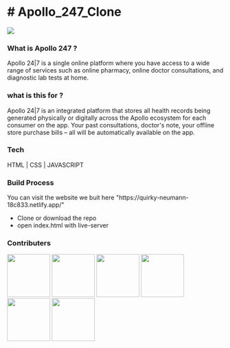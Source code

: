 <h1># Apollo_247_Clone</h1>

<a href = "https://quirky-neumann-18c833.netlify.app/"/><img src = "https://encrypted-tbn0.gstatic.com/images?q=tbn:ANd9GcR6QK0aPcfckZTZxdIXQGUPzC86EslO4dEFbA&usqp=CAU" /> </a>


<h3>What is Apollo 247 ?</h3>

<p>Apollo 24|7 is a single online platform where you have access to a wide range of services such as online pharmacy, online doctor consultations, and diagnostic lab tests at home.</p>

<h3>what is this for ? </h3>

<p>Apollo 24|7 is an integrated platform that stores all health records being generated physically or digitally across the Apollo ecosystem for each consumer on the app. Your past consultations, doctor's note, your offline store purchase bills – all will be automatically available on the app.</p>

<h3>Tech</h3>

<p> HTML | CSS | JAVASCRIPT</p>



<h3>Build Process</h3>

<p> You can visit the website we buit here "https://quirky-neumann-18c833.netlify.app/" </p>

<ul>
  <li>Clone or download the repo</li>
  <li>open index.html with live-server</li>
  
  
  </ul>

<h3>Contributers</h3>

<a href = "https://github.com/SakethReddy1111"><img src = "https://avatars.githubusercontent.com/u/95850230?v=4" width=100px/></a>
<a href = "https://github.com/Gourav1221"><img src = "https://avatars.githubusercontent.com/u/90262724?v=4"  width=100px/></a>
<a href = "https://github.com/Shubhamfw13"><img src = "https://avatars.githubusercontent.com/u/96097766?v=4"  width=100px/></a>
<a href = "https://github.com/tanishaa17"><img src = "https://avatars.githubusercontent.com/u/96083845?v=4"  width=100px/></a>
<a href = "https://github.com/saikiran11461"><img src = "https://avatars.githubusercontent.com/u/70562454?v=4"  width=100px/></a>
<a href = "https://github.com/saurabhchanchal"><img src = "https://avatars.githubusercontent.com/u/96104633?v=4"  width=100px/></a>


